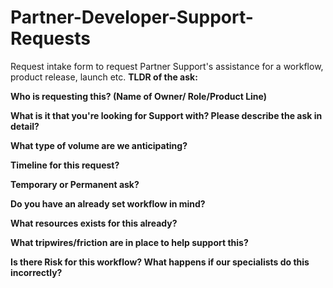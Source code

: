 # Partner-Developer-Support-Requests
Request intake form to request Partner Support's assistance for a workflow, product release, launch etc. 
**TLDR of the ask:**

**Who is requesting this? (Name of Owner/ Role/Product Line)**

**What is it that you're looking for Support with? Please describe the ask in detail?**

**What type of volume are we anticipating?**

**Timeline for this request?**

**Temporary or Permanent ask?**

**Do you have an already set workflow in mind?**

**What resources exists for this already?**

**What tripwires/friction are in place to help support this?**

**Is there Risk for this workflow? What happens if our specialists do this incorrectly?**
